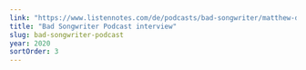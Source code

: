 ```yaml
---
link: "https://www.listennotes.com/de/podcasts/bad-songwriter/matthew-danger-lippman-zI65uRfJeyr/"
title: "Bad Songwriter Podcast interview"
slug: bad-songwriter-podcast
year: 2020
sortOrder: 3
---
```

